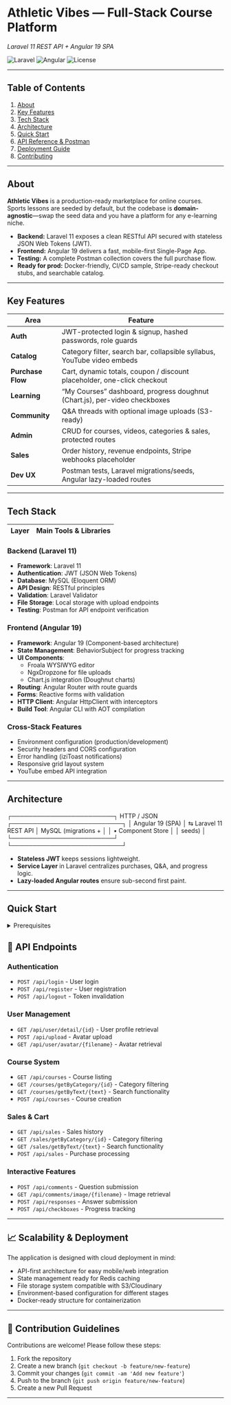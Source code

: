 # Athletic Vibes — Full-Stack Course Platform  
*Laravel 11 REST API + Angular 19 SPA*

![Laravel](https://img.shields.io/badge/Backend-Laravel%2011-red?logo=laravel)
![Angular](https://img.shields.io/badge/Frontend-Angular%2019-DD0031?logo=angular)
![License](https://img.shields.io/badge/License-MIT-blue)

---

## Table of Contents
1. [About](#about)  
2. [Key Features](#key-features)  
3. [Tech Stack](#tech-stack)  
4. [Architecture](#architecture)  
5. [Quick Start](#quick-start)  
6. [API Reference & Postman](#api-reference--postman)  
7. [Deployment Guide](#deployment-guide)  
8. [Contributing](#contributing)  

---

## About
**Athletic Vibes** is a production-ready marketplace for online courses.  
Sports lessons are seeded by default, but the codebase is **domain-agnostic**—swap the seed data and you have a platform for any e-learning niche.

* **Backend:** Laravel 11 exposes a clean RESTful API secured with stateless JSON Web Tokens (JWT).  
* **Frontend:** Angular 19 delivers a fast, mobile-first Single-Page App.  
* **Testing:** A complete Postman collection covers the full purchase flow.  
* **Ready for prod:** Docker-friendly, CI/CD sample, Stripe-ready checkout stubs, and searchable catalog.

---

## Key Features

| Area | Feature |
|------|---------|
| **Auth** | JWT-protected login & signup, hashed passwords, role guards |
| **Catalog** | Category filter, search bar, collapsible syllabus, YouTube video embeds |
| **Purchase Flow** | Cart, dynamic totals, coupon / discount placeholder, one-click checkout |
| **Learning** | “My Courses” dashboard, progress doughnut (Chart.js), per-video checkboxes |
| **Community** | Q&A threads with optional image uploads (S3-ready) |
| **Admin** | CRUD for courses, videos, categories & sales, protected routes |
| **Sales** | Order history, revenue endpoints, Stripe webhooks placeholder |
| **Dev UX** | Postman tests, Laravel migrations/seeds, Angular lazy-loaded routes |

---

## Tech Stack

| Layer | Main Tools & Libraries |
|-------|-----------------------|
### Backend (Laravel 11)
- **Framework**: Laravel 11
- **Authentication**: JWT (JSON Web Tokens)
- **Database**: MySQL (Eloquent ORM)
- **API Design**: RESTful principles
- **Validation**: Laravel Validator
- **File Storage**: Local storage with upload endpoints
- **Testing**: Postman for API endpoint verification

### Frontend (Angular 19)
- **Framework**: Angular 19 (Component-based architecture)
- **State Management**: BehaviorSubject for progress tracking
- **UI Components**: 
  - Froala WYSIWYG editor
  - NgxDropzone for file uploads
  - Chart.js integration (Doughnut charts)
- **Routing**: Angular Router with route guards
- **Forms**: Reactive forms with validation
- **HTTP Client**: Angular HttpClient with interceptors
- **Build Tool**: Angular CLI with AOT compilation

### Cross-Stack Features
- Environment configuration (production/development)
- Security headers and CORS configuration
- Error handling (iziToast notifications)
- Responsive grid layout system
- YouTube embed API integration

---

## Architecture
┌────────────────────────┐ HTTP / JSON ┌──────────────────────────┐
│ Angular 19 (SPA) │ ⇆ Laravel 11 REST API │ MySQL (migrations + │
│ • Component Store │ │ seeds) │
└────────────────────────┘ └──────────────────────────┘

* **Stateless JWT** keeps sessions lightweight.  
* **Service Layer** in Laravel centralizes purchases, Q&A, and progress logic.  
* **Lazy-loaded Angular routes** ensure sub-second first paint.

---

## Quick Start

<details>
<summary>Prerequisites</summary>

| Tool | Version |
|------|---------|
| PHP  | ≥ 8.3   |
| Composer | latest |
| Node | ≥ 20 LTS |
| npm / pnpm | latest |
| MySQL / MariaDB | ≥ 10.6 |
</details>

## 🧪 API Endpoints

### Authentication
- `POST /api/login` - User login
- `POST /api/register` - User registration
- `POST /api/logout` - Token invalidation

### User Management
- `GET /api/user/detail/{id}` - User profile retrieval
- `POST /api/upload` - Avatar upload
- `GET /api/user/avatar/{filename}` - Avatar retrieval

### Course System
- `GET /api/courses` - Course listing
- `GET /courses/getByCategory/{id}` - Category filtering
- `GET /courses/getByText/{text}` - Search functionality
- `POST /api/courses` - Course creation

### Sales & Cart
- `GET /api/sales` - Sales history
- `GET /sales/getByCategory/{id}` - Category filtering
- `GET /sales/getByText/{text}` - Search functionality
- `POST /api/sales` - Purchase processing

### Interactive Features
- `POST /api/comments` - Question submission
- `GET /api/comments/image/{filename}` - Image retrieval
- `POST /api/responses` - Answer submission
- `POST /api/checkboxes` - Progress tracking

---

## 📈 Scalability & Deployment

The application is designed with cloud deployment in mind:
- API-first architecture for easy mobile/web integration
- State management ready for Redis caching
- File storage system compatible with S3/Cloudinary
- Environment-based configuration for different stages
- Docker-ready structure for containerization

---

## 🤝 Contribution Guidelines

Contributions are welcome! Please follow these steps:
1. Fork the repository
2. Create a new branch (`git checkout -b feature/new-feature`)
3. Commit your changes (`git commit -am 'Add new feature'`)
4. Push to the branch (`git push origin feature/new-feature`)
5. Create a new Pull Request

---
